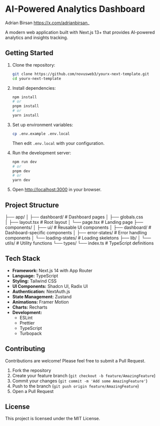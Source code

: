 # AI-Powered Analytics Dashboard
Adrian Birsan https://x.com/adrianbirsan_

A modern web application built with Next.js 13+ that provides AI-powered analytics and insights tracking.

## Getting Started

1. Clone the repository:
   ```bash
   git clone https://github.com/novusweb3/yourx-next-template.git
   cd yourx-next-template
   ```
2. Install dependencies:
   ```bash
   npm install
   # or
   pnpm install
   # or
   yarn install
   ```

3. Set up environment variables:
   ```bash
   cp .env.example .env.local
   ```
   Then edit `.env.local` with your configuration.

4. Run the development server:
   ```bash
   npm run dev
   # or
   pnpm dev
   # or
   yarn dev
   ```

5. Open [http://localhost:3000](http://localhost:3000) in your browser.

## Project Structure
├── app/
│   ├── dashboard/         # Dashboard pages
│   ├── globals.css       
│   ├── layout.tsx        # Root layout
│   └── page.tsx          # Landing page
├── components/
│   ├── ui/               # Reusable UI components
│   ├── dashboard/        # Dashboard-specific components
│   ├── error-states/     # Error handling components
│   └── loading-states/   # Loading skeletons
├── lib/
│   └── utils/           # Utility functions
└── types/
    └── index.ts         # TypeScript definitions

## Tech Stack

- **Framework:** Next.js 14 with App Router
- **Language:** TypeScript
- **Styling:** Tailwind CSS
- **UI Components:** Shadcn UI, Radix UI
- **Authentication:** NextAuth.js
- **State Management:** Zustand
- **Animations:** Framer Motion
- **Charts:** Recharts
- **Development:** 
  - ESLint
  - Prettier
  - TypeScript
  - Turbopack

## Contributing

Contributions are welcome! Please feel free to submit a Pull Request.

1. Fork the repository
2. Create your feature branch (`git checkout -b feature/AmazingFeature`)
3. Commit your changes (`git commit -m 'Add some AmazingFeature'`)
4. Push to the branch (`git push origin feature/AmazingFeature`)
5. Open a Pull Request



## License

This project is licensed under the MIT License.








